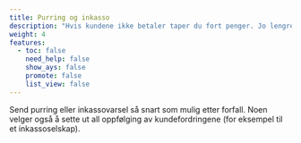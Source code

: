 ```yaml
---
title: Purring og inkasso
description: "Hvis kundene ikke betaler taper du fort penger. Jo lengre tid det går etter forfall, jo vanskeligere kan det bli å drive inn pengene. Har en kunde betalingsproblemer venter de ofte med å betale. Det er derfor viktig å følge opp kundefordringene hele tiden. "
weight: 4
features:
  - toc: false
    need_help: false
    show_ays: false
    promote: false
    list_view: false
---
```


Send purring eller inkassovarsel så snart som mulig etter forfall. Noen velger også å sette ut all oppfølging av kundefordringene (for eksempel til et inkassoselskap).